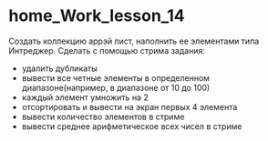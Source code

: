 # home_Work_lesson_14

Создать коллекцию аррэй лист, наполнить ее элементами типа Интреджер.
Сделать с помощью стрима задания:
- удалить дубликаты
- вывести все четные элементы в определенном диапазоне(например, в диапазоне от 10 до 100)
- каждый элемент умножить на 2
- отсортировать и вывести на экран первых 4 элемента
- вывести количество элементов в стриме
- вывести среднее арифметическое всех чисел в стриме
